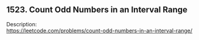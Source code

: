 ## 1523. Count Odd Numbers in an Interval Range

Description:  
https://leetcode.com/problems/count-odd-numbers-in-an-interval-range/